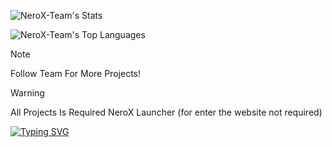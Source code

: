
![NeroX-Team's Stats](https://github-readme-stats.vercel.app/api?username=NeroX-Team&theme=blue-green&show_icons=true&hide_border=false&count_private=false)

![NeroX-Team's Top Languages](https://github-readme-stats.vercel.app/api/top-langs/?username=NeroX-Team&theme=blue-green&show_icons=true&hide_border=false&layout=compact)

> [!NOTE]
> Follow Team For More Projects!

> [!WARNING]
> All Projects Is Required NeroX Launcher (for enter the website not required)

[![Typing SVG](https://readme-typing-svg.demolab.com?font=Fira+Code&pause=928&color=0600F7&width=435&lines=NeroX+Team;The+Best+Persian+Team)](https://git.io/typing-svg)
